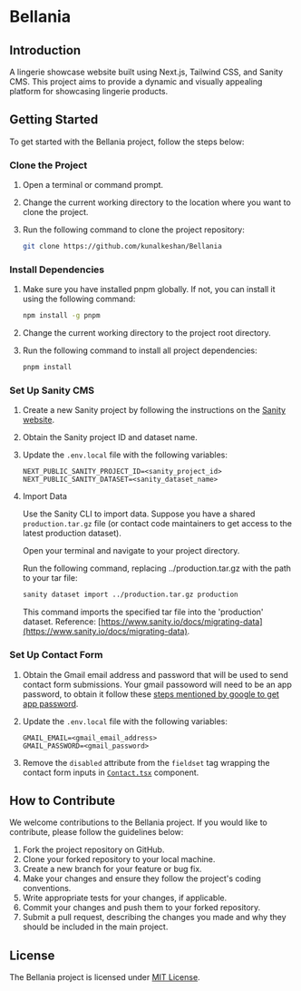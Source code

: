 # Bellania

## Introduction

A lingerie showcase website built using Next.js, Tailwind CSS, and Sanity CMS. This project aims to provide a dynamic and visually appealing platform for showcasing lingerie products.

## Getting Started

To get started with the Bellania project, follow the steps below:

### Clone the Project

1. Open a terminal or command prompt.
2. Change the current working directory to the location where you want to clone the project.
3. Run the following command to clone the project repository:

    ```bash
    git clone https://github.com/kunalkeshan/Bellania
    ```

### Install Dependencies

1. Make sure you have installed pnpm globally. If not, you can install it using the following command:

    ```bash
    npm install -g pnpm
    ```

2. Change the current working directory to the project root directory.
3. Run the following command to install all project dependencies:

    ```bash
    pnpm install
    ```

### Set Up Sanity CMS

1. Create a new Sanity project by following the instructions on the [Sanity website](https://www.sanity.io/docs/getting-started).
2. Obtain the Sanity project ID and dataset name.
3. Update the `.env.local` file with the following variables:

    ```dotenv
    NEXT_PUBLIC_SANITY_PROJECT_ID=<sanity_project_id>
    NEXT_PUBLIC_SANITY_DATASET=<sanity_dataset_name>
    ```

4. Import Data

    Use the Sanity CLI to import data. Suppose you have a shared `production.tar.gz` file (or contact code maintainers to get access to the latest production dataset).

    Open your terminal and navigate to your project directory.

    Run the following command, replacing ../production.tar.gz with the path to your tar file:

    ```bash
    sanity dataset import ../production.tar.gz production
    ```

    This command imports the specified tar file into the 'production' dataset. Reference: [https://www.sanity.io/docs/migrating-data](https://www.sanity.io/docs/migrating-data).

### Set Up Contact Form

1. Obtain the Gmail email address and password that will be used to send contact form submissions. Your gmail passoword will need to be an app password, to obtain it follow these [steps mentioned by google to get app password](https://support.google.com/accounts/answer/185833?hl=en).
2. Update the `.env.local` file with the following variables:

    ```dotenv
    GMAIL_EMAIL=<gmail_email_address>
    GMAIL_PASSWORD=<gmail_password>
    ```

3. Remove the `disabled` attribute from the `fieldset` tag wrapping the contact form inputs in [`Contact.tsx`](./components/home/Contact.tsx) component.

## How to Contribute

We welcome contributions to the Bellania project. If you would like to contribute, please follow the guidelines below:

1. Fork the project repository on GitHub.
2. Clone your forked repository to your local machine.
3. Create a new branch for your feature or bug fix.
4. Make your changes and ensure they follow the project's coding conventions.
5. Write appropriate tests for your changes, if applicable.
6. Commit your changes and push them to your forked repository.
7. Submit a pull request, describing the changes you made and why they should be included in the main project.

## License

The Bellania project is licensed under [MIT License](LICENSE).
